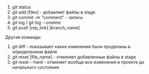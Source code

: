 1. git status
2. git add [files] - добавляет файлы в stage
3. git commit -m "comment" - запись
4. git log / git log --oneline
5. git push [rep_link] [branch_name]

Другие команды:

1. git diff - показывает какие изменения были проделаны в определенном файле
2. git reset [file_name] - отменяет добавленные файлы в stage
3. git reset --hard - отменяет вообще все изменения в проекте до начального состояния
